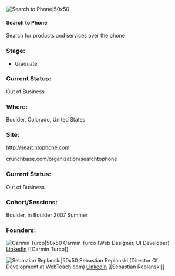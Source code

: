 

![Search to Phone|50x50](https://apimg.techstars.com/connect/images/image_files/53d6d870b5e11e08b500000d/original/search_to_phone.png)

#### Search to Phone
Search for products and services over the phone

### Stage: 
 - Graduate 

### Current Status: 
Out of Business

### Where:
Boulder, Colorado, United States

### Site:
http://searchtophone.com



crunchbase.com/organization/searchtophone

### Current Status: 
Out of Business

### Cohort/Sessions: 
Boulder, in Boulder 2007 Summer

### Founders: 

![Carmin Turco|50x50](http://gravatar.com/avatar/1f439eaa27324ca4414c29287f67ee91.png?s=150&d=identicon) Carmin Turco (Web Designer, UI Developer) [LinkedIn](https://linkedin.com/in/carminturco) [[Carmin Turco]]

![Sebastian Replanski|50x50](https://s3.amazonaws.com/founders-techstars-images/003E000000MlE6yIAF.jpg) Sebastian Replanski (Director Of Development at WebTeach.com) [LinkedIn](https://linkedin.com/in/sebastianreplanski) [[Sebastian Replanski]]


